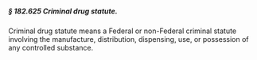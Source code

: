 ##### § 182.625 Criminal drug statute. #####

Criminal drug statute means a Federal or non-Federal criminal statute involving the manufacture, distribution, dispensing, use, or possession of any controlled substance.